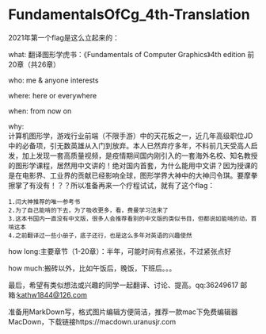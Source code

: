 # FundamentalsOfCg_4th-Translation
2021年第一个flag是这么立起来的：

what:	翻译图形学虎书：《Fundamentals of Computer Graphics》4th edition 前20章（共26章）

who:	me & anyone interests

where:	here or everywhere

when:	from now on

why:	
计算机图形学，游戏行业前端（不限手游）中的天花板之一，近几年高级职位JD中的必备项，引无数英雄从入门到放弃。本人已然弃疗多年，不料前几天受高人启发，加上发现一套高质量视频，是疫情期间国内刚引入的一套海外名校、知名教授的图形学课程，居然用中文讲的！绝对国内首套，为什么能用中文讲？因为授课的是在电影界、工业界的贡献已经影响全球，图形学界大神中的大神闫令琪。要摩拳擦掌了有没有！？？所以准备再来一个疗程试试，就有了这个flag：  

	1.闫大神推荐的唯一参考书
	2.为了自己能啃的下去，为了吸收更多，看，费曼学习法来了
	3.这本书国内一直没有中文版，很多人会推荐看别的中文版的类似书目，但都说如能啃的动，首啃这本
	4.之前翻译过一些小册子，底子还行，也是这么多年对英语的兴趣使然

how long:主要章节（1-20章）：半年，可能时间有点紧张，不过紧张点好

how much:搬砖以外，比如午饭后，晚饭，下班后。。。

最后，希望有类似想法或兴趣的同学一起翻译、讨论、提高。qq:36249617    邮箱:kathw1844@126.com


准备用MarkDown写，格式图片编辑方便简洁，推荐一款mac下免费编辑器MacDown，下载链接https://macdown.uranusjr.com
